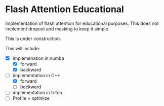 # Flash Attention Educational
Implementation of flash attention for educational purposes. This does not implement dropout and masking to keep it simple.

This is under construction.

This will include:

- [x] implemenation in numba
    - [x] forward
    - [x] backward
- [ ] implementation in C++
    - [X] forward
    - [ ] backward
- [ ] implementation in triton
- [ ] Profile + optimize
